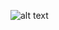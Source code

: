 
![alt text](https://github.com/asoronite/ShakyBalls_P5.js/ezgif.com-gif-to-mp4.gif "Logo Title Text 1")
